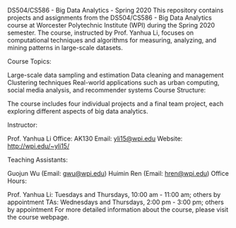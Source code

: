 DS504/CS586 - Big Data Analytics - Spring 2020
This repository contains projects and assignments from the DS504/CS586 - Big Data Analytics course at Worcester Polytechnic Institute (WPI) during the Spring 2020 semester. The course, instructed by Prof. Yanhua Li, focuses on computational techniques and algorithms for measuring, analyzing, and mining patterns in large-scale datasets.

Course Topics:

Large-scale data sampling and estimation
Data cleaning and management
Clustering techniques
Real-world applications such as urban computing, social media analysis, and recommender systems
Course Structure:

The course includes four individual projects and a final team project, each exploring different aspects of big data analytics.

Instructor:

Prof. Yanhua Li
Office: AK130
Email: yli15@wpi.edu
Website: http://wpi.edu/~yli15/

Teaching Assistants:

Guojun Wu (Email: gwu@wpi.edu)
Huimin Ren (Email: hren@wpi.edu)
Office Hours:

Prof. Yanhua Li: Tuesdays and Thursdays, 10:00 am - 11:00 am; others by appointment
TAs: Wednesdays and Thursdays, 2:00 pm - 3:00 pm; others by appointment
For more detailed information about the course, please visit the course webpage.
